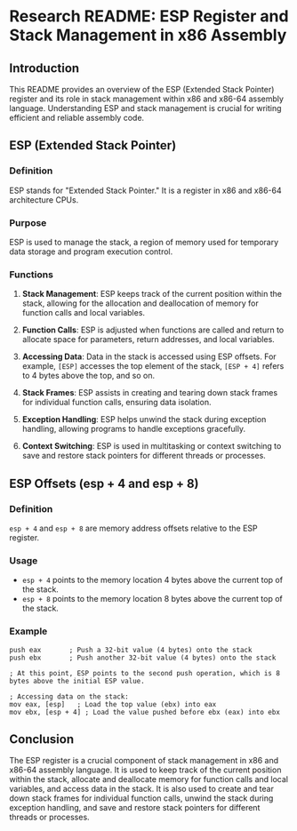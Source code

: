 # Research README: ESP Register and Stack Management in x86 Assembly

## Introduction

This README provides an overview of the ESP (Extended Stack Pointer) register and its role in stack management within x86 and x86-64 assembly language. Understanding ESP and stack management is crucial for writing efficient and reliable assembly code.

## ESP (Extended Stack Pointer)

### Definition

ESP stands for "Extended Stack Pointer." It is a register in x86 and x86-64 architecture CPUs.

### Purpose

ESP is used to manage the stack, a region of memory used for temporary data storage and program execution control.

### Functions

1. **Stack Management**: ESP keeps track of the current position within the stack, allowing for the allocation and deallocation of memory for function calls and local variables.

2. **Function Calls**: ESP is adjusted when functions are called and return to allocate space for parameters, return addresses, and local variables.

3. **Accessing Data**: Data in the stack is accessed using ESP offsets. For example, `[ESP]` accesses the top element of the stack, `[ESP + 4]` refers to 4 bytes above the top, and so on.

4. **Stack Frames**: ESP assists in creating and tearing down stack frames for individual function calls, ensuring data isolation.

5. **Exception Handling**: ESP helps unwind the stack during exception handling, allowing programs to handle exceptions gracefully.

6. **Context Switching**: ESP is used in multitasking or context switching to save and restore stack pointers for different threads or processes.

## ESP Offsets (esp + 4 and esp + 8)

### Definition

`esp + 4` and `esp + 8` are memory address offsets relative to the ESP register.

### Usage

- `esp + 4` points to the memory location 4 bytes above the current top of the stack.
- `esp + 8` points to the memory location 8 bytes above the current top of the stack.

### Example

```assembly
push eax       ; Push a 32-bit value (4 bytes) onto the stack
push ebx       ; Push another 32-bit value (4 bytes) onto the stack

; At this point, ESP points to the second push operation, which is 8 bytes above the initial ESP value.

; Accessing data on the stack:
mov eax, [esp]   ; Load the top value (ebx) into eax
mov ebx, [esp + 4] ; Load the value pushed before ebx (eax) into ebx
```

## Conclusion

The ESP register is a crucial component of stack management in x86 and x86-64 assembly language. It is used to keep track of the current position within the stack, allocate and deallocate memory for function calls and local variables, and access data in the stack. It is also used to create and tear down stack frames for individual function calls, unwind the stack during exception handling, and save and restore stack pointers for different threads or processes.
